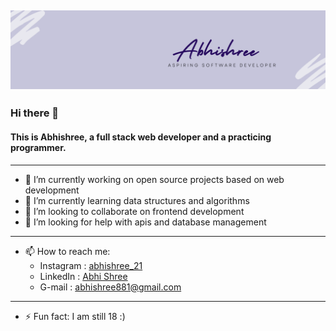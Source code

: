 [![Header](icon.png)](https://www.linkedin.com/in/abhi-shree-451394201)
---
### Hi there 👋
#### This is Abhishree, a full stack web developer and a practicing programmer.

<!--
**Abhishree881/Abhishree881** is a ✨ _special_ ✨ repository because its `README.md` (this file) appears on your GitHub profile.

Here are some ideas to get you started:
-->
---
- 🔭 I’m currently working on open source projects based on web development
- 🌱 I’m currently learning data structures and algorithms
- 👯 I’m looking to collaborate on frontend development
- 🤔 I’m looking for help with apis and database management
---
- 📫 How to reach me:
   - Instagram : [abhishree_21](https://www.instagram.com/abhishree_21/)
   - LinkedIn : [Abhi Shree](https://www.linkedin.com/in/abhi-shree-451394201)
   - G-mail : abhishree881@gmail.com
---
- ⚡ Fun fact: I am still 18 :)

